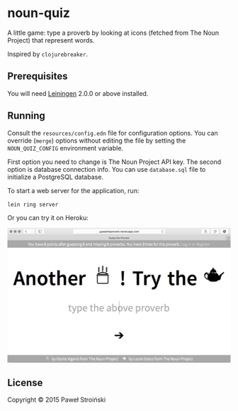 # noun-quiz

A little game: type a proverb by looking at icons (fetched from The Noun Project) that represent words.

Inspired by `clojurebreaker`.

## Prerequisites

You will need [Leiningen][] 2.0.0 or above installed.

[leiningen]: https://github.com/technomancy/leiningen

## Running

Consult the `resources/config.edn` file for configuration options. You can override (`merge`) options without editing the file by setting the `NOUN_QUIZ_CONFIG` environment variable.

First option you need to change is The Noun Project API key. The second option is database connection info. You can use `database.sql` file to initialize a PostgreSQL database.

To start a web server for the application, run:

    lein ring server

Or you can try it on Heroku:

![game screenshot](https://raw.githubusercontent.com/PawelStroinski/noun-quiz/master/screenshot.png)

## License

Copyright © 2015 Paweł Stroiński
